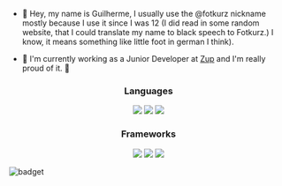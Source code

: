 
* 👋 Hey, my name is Guilherme, I usually use the @fotkurz nickname mostly because I use it since I was 12 (I did read in some random website, that I could translate my name to black speech to Fotkurz.) I know, it means something like little foot in german I think).
  
* :rocket: I'm currently working as a Junior Developer at <a href="https://github.com/ZupIT">Zup</a> and I'm really proud of it. :rocket: 

<h3 align=center>Languages</h3>
<p align=center> 
  <img src="https://img.shields.io/static/v1?label=Java&message=Level%2040&color=007396&logo=java&style=for-the-badge" />
  <img src="https://img.shields.io/static/v1?label=Kotlin&message=Level%2020&color=0095D5&logo=kotlin&style=for-the-badge" />
  <img src="https://img.shields.io/static/v1?label=Python&message=Level%2010&color=3776AB&logo=python&style=for-the-badge" />
</p>

<h3 align=center>Frameworks</h3>
<p align=center> 
  <img src="https://img.shields.io/static/v1?label=Spring Boot&message=Level%2040&color=6DB33F&logo=springboot&style=for-the-badge" />
  <img src="https://img.shields.io/static/v1?label=Micronauts&message=Level%2030&color=007396&logo=micronaut&style=for-the-badge" />
  <img src="https://img.shields.io/static/v1?label=Pandas&message=Level%2020&color=007396&logo=pandas&style=for-the-badge" />
</p>

</p>
<!--
<p align="center"> <img src="https://github-readme-stats.vercel.app/api?username=Fotkurz&show_icons=true&count_private=true&theme=synthwave" alt="fotkurz" />
<p align="center">Thanks <a href="https://github.com/anuraghazra/github-readme-stats">anuraghazra</a>
<!---
Fotkurz/Fotkurz is a ✨ special ✨ repository because its `README.md` (this file) appears on your GitHub profile.
You can click the Preview link to take a look at your changes.
--->

![badget](https://img.shields.io/static/v1?label=BADGET&message=SecurityChampions&color=red)